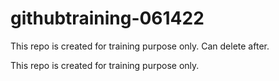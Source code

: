 # githubtraining-061422
This repo is created for training purpose only. Can delete after.

This repo is created for training purpose only.
